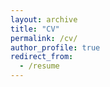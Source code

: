 ```yaml
---
layout: archive
title: "CV"
permalink: /cv/
author_profile: true
redirect_from:
  - /resume
---
```


<html>
<body>

</body>
<script type="text/javascript">
    document.location = "https://github.com/SatyajitNarayanan/satyajitnarayanan.github.io/blob/master/files/Resume%20-%20p.pdf"
</script>
</html>
